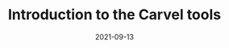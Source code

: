 ---
date: '2021-09-13'
description: Introduction to Carvel, simple and composable tools for application
lab: tce-carvel
lastmod: '2021-10-03'
length: 15
logo: "/images/workshops/logo-kubernetes.svg"
summary: Introduction to Carvel, simple and composable tools for application
tags:
- Spring
- Microservices
- Kubernetes
- Spring Boot
- Tanzu
title: Introduction to the Carvel tools
---